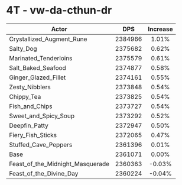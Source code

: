 # 4T - vw-da-cthun-dr
| Actor | DPS | Increase |
|---|:---:|:---:|
|Crystallized_Augment_Rune|2384966|1.01%|
|Salty_Dog|2375682|0.62%|
|Marinated_Tenderloins|2375579|0.61%|
|Salt_Baked_Seafood|2374877|0.58%|
|Ginger_Glazed_Fillet|2374161|0.55%|
|Zesty_Nibblers|2373848|0.54%|
|Chippy_Tea|2373825|0.54%|
|Fish_and_Chips|2373727|0.54%|
|Sweet_and_Spicy_Soup|2373292|0.52%|
|Deepfin_Patty|2372947|0.50%|
|Fiery_Fish_Sticks|2372065|0.47%|
|Stuffed_Cave_Peppers|2361396|0.01%|
|Base|2361071|0.00%|
|Feast_of_the_Midnight_Masquerade|2360363|-0.03%|
|Feast_of_the_Divine_Day|2360224|-0.04%|
